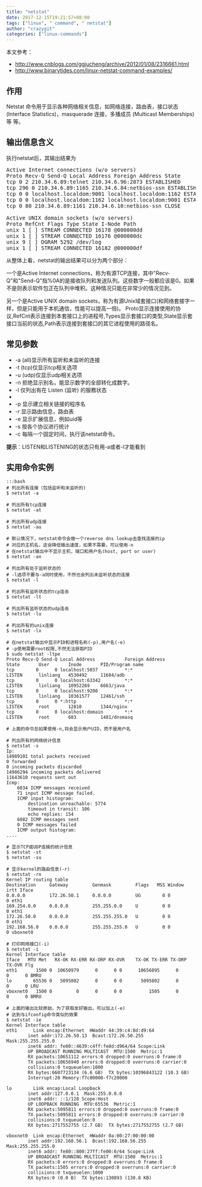 ```yaml
---
title: "netstat"
date: 2017-12-15T19:21:57+08:00
tags: ["linux", " command", " netstat"]
author: "crazygit"
categories: ["linux-commands"]
---
```


本文参考：

* <http://www.cnblogs.com/ggjucheng/archive/2012/01/08/2316661.html>
* <http://www.binarytides.com/linux-netstat-command-examples/>

## 作用

Netstat 命令用于显示各种网络相关信息，如网络连接，路由表，接口状态
(Interface Statistics)，masquerade 连接，多播成员 (Multicast Memberships) 等
等。

## 输出信息含义

执行netstat后，其输出结果为

<pre>
Active Internet connections (w/o servers)
Proto Recv-Q Send-Q Local Address Foreign Address State
tcp 0 2 210.34.6.89:telnet 210.34.6.96:2873 ESTABLISHED
tcp 296 0 210.34.6.89:1165 210.34.6.84:netbios-ssn ESTABLISHED
tcp 0 0 localhost.localdom:9001 localhost.localdom:1162 ESTABLISHED
tcp 0 0 localhost.localdom:1162 localhost.localdom:9001 ESTABLISHED
tcp 0 80 210.34.6.89:1161 210.34.6.10:netbios-ssn CLOSE

Active UNIX domain sockets (w/o servers)
Proto RefCnt Flags Type State I-Node Path
unix 1 [ ] STREAM CONNECTED 16178 @000000dd
unix 1 [ ] STREAM CONNECTED 16176 @000000dc
unix 9 [ ] DGRAM 5292 /dev/log
unix 1 [ ] STREAM CONNECTED 16182 @000000df
</pre>

从整体上看，netstat的输出结果可以分为两个部分：

一个是Active Internet connections，称为有源TCP连接，其中"Recv-Q"和"Send-Q"指%0A的是接收队列和发送队列。这些数字一般都应该是0。如果不是则表示软件包正在队列中堆积。这种情况只能在非常少的情况见到。

另一个是Active UNIX domain sockets，称为有源Unix域套接口(和网络套接字一样，但是只能用于本机通信，性能可以提高一倍)。
Proto显示连接使用的协议,RefCnt表示连接到本套接口上的进程号,Types显示套接口的类型,State显示套接口当前的状态,Path表示连接到套接口的其它进程使用的路径名。

## 常见参数

* -a (all)显示所有监听和未监听的连接
* -t (tcp)仅显示tcp相关选项
* -u (udp)仅显示udp相关选项
* -n 拒绝显示别名，能显示数字的全部转化成数字。
* -l 仅列出有在 Listen (监听) 的服務状态
*
* -p 显示建立相关链接的程序名
* -r 显示路由信息，路由表
* -e 显示扩展信息，例如uid等
* -s 按各个协议进行统计
* -c 每隔一个固定时间，执行该netstat命令。

**提示**：LISTEN和LISTENING的状态只有用-a或者-l才能看到

## 实用命令实例

    :::bash
    # 列出所有连接（包括监听和未监听的)
    $ netstat -a

    # 列出所有tcp连接
    $ netstat -at

    # 列出所有udp连接
    $ netstat -au

    # 默认情况下，netstat命令会做一个reverse dns lookup去查找连接的ip
    # 对应的主机名，这会降低输出速度，如果不需要，可以使用-n
    # 在netstat输出中不显示主机，端口和用户名(host, port or user)
    $ netstat -an

    # 列出所有处于监听状态的
    # -l选项不要与-a同时使用，不然也会列出未监听状态的连接
    $ netstat -l

    # 列出所有监听状态的tcp连击
    $ netstat -lt

    # 列出所有监听状态的udp连击
    $ netstat -lu

    # 列出所有的unix连接
    $ netstat -lx

    # 在netstat输出中显示PID和进程名称(-p),用户名(-e)
    # -p使用需要root权限,不然无法获取PID
    $ sudo netstat -ltpe
    Proto Recv-Q Send-Q Local Address           Foreign Address         State       User       Inode       PID/Program name
    tcp        0      0 localhost:5037          *:*                     LISTEN      linliang   4530492     11684/adb
    tcp        0      0 localhost:63342         *:*                     LISTEN      linliang   10952269    6663/java
    tcp        0      0 localhost:9200          *:*                     LISTEN      linliang   10361577    12461/ssh
    tcp        0      0 *:http                  *:*                     LISTEN      root       12810       1344/nginx
    tcp        0      0 localhost:domain        *:*                     LISTEN      root       683         1481/dnsmasq

    # 上面的命令总如果使用-n,将会显示用户UID，而不是用户名

    # 列出所有的网络统计信息
    $ netstat -s
    Ip:
    14989101 total packets received
    0 forwarded
    0 incoming packets discarded
    14986294 incoming packets delivered
    11643610 requests sent out
    Icmp:
        6034 ICMP messages received
        71 input ICMP message failed.
        ICMP input histogram:
            destination unreachable: 5774
            timeout in transit: 106
            echo replies: 154
        6882 ICMP messages sent
        0 ICMP messages failed
        ICMP output histogram:
    ....

    # 显示TCP或UDP连接的统计信息
    $ netstat -st
    $ netstat -su

    # 显示kernel的路由信息(-r)
    $ netstat -rn
    Kernel IP routing table
    Destination     Gateway         Genmask         Flags   MSS Window  irtt Iface
    0.0.0.0         172.26.50.1     0.0.0.0         UG        0 0          0 eth1
    169.254.0.0     0.0.0.0         255.255.0.0     U         0 0          0 eth1
    172.26.50.0     0.0.0.0         255.255.255.0   U         0 0          0 eth1
    192.168.56.0    0.0.0.0         255.255.255.0   U         0 0          0 vboxnet0

    # 打印网络接口(-i)
    $ netstat -i
    Kernel Interface table
    Iface   MTU Met   RX-OK RX-ERR RX-DRP RX-OVR    TX-OK TX-ERR TX-DRP TX-OVR Flg
    eth1       1500 0  10650979      0      0 0      10656895      0      0      0 BMRU
    lo        65536 0   5095802      0      0 0       5095802      0      0      0 LRU
    vboxnet0   1500 0         0      0      0 0          1505      0      0      0 BMRU

    # 上面的输出比较原始，为了获取友好输出，可以加上(-e)
    # 达到与ifconfig命令类似的效果
    $ netstat -ie
    Kernel Interface table
    eth1      Link encap:Ethernet  HWaddr 44:39:c4:8d:d9:64
            inet addr:172.26.50.13  Bcast:172.26.50.255  Mask:255.255.255.0
            inet6 addr: fe80::4639:c4ff:fe8d:d964/64 Scope:Link
            UP BROADCAST RUNNING MULTICAST  MTU:1500  Metric:1
            RX packets:10651112 errors:0 dropped:0 overruns:0 frame:0
            TX packets:10656940 errors:0 dropped:0 overruns:0 carrier:0
            collisions:0 txqueuelen:1000
            RX bytes:6607723134 (6.6 GB)  TX bytes:10396843122 (10.3 GB)
            Interrupt:20 Memory:f7c00000-f7c20000

    lo        Link encap:Local Loopback
            inet addr:127.0.0.1  Mask:255.0.0.0
            inet6 addr: ::1/128 Scope:Host
            UP LOOPBACK RUNNING  MTU:65536  Metric:1
            RX packets:5095811 errors:0 dropped:0 overruns:0 frame:0
            TX packets:5095811 errors:0 dropped:0 overruns:0 carrier:0
            collisions:0 txqueuelen:0
            RX bytes:2717552755 (2.7 GB)  TX bytes:2717552755 (2.7 GB)

    vboxnet0  Link encap:Ethernet  HWaddr 0a:00:27:00:00:00
            inet addr:192.168.56.1  Bcast:192.168.56.255  Mask:255.255.255.0
            inet6 addr: fe80::800:27ff:fe00:0/64 Scope:Link
            UP BROADCAST RUNNING MULTICAST  MTU:1500  Metric:1
            RX packets:0 errors:0 dropped:0 overruns:0 frame:0
            TX packets:1505 errors:0 dropped:0 overruns:0 carrier:0
            collisions:0 txqueuelen:1000
            RX bytes:0 (0.0 B)  TX bytes:130893 (130.8 KB)
